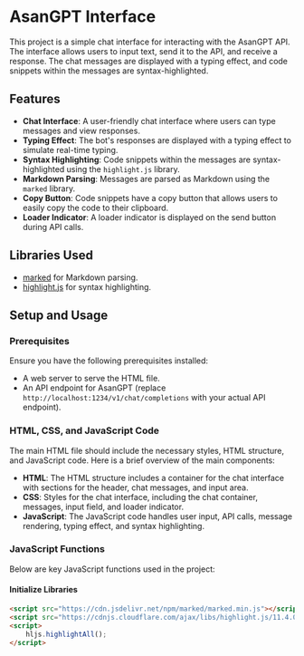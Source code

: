 # AsanGPT Interface

This project is a simple chat interface for interacting with the AsanGPT API. The interface allows users to input text, send it to the API, and receive a response. The chat messages are displayed with a typing effect, and code snippets within the messages are syntax-highlighted.

## Features

- **Chat Interface**: A user-friendly chat interface where users can type messages and view responses.
- **Typing Effect**: The bot's responses are displayed with a typing effect to simulate real-time typing.
- **Syntax Highlighting**: Code snippets within the messages are syntax-highlighted using the `highlight.js` library.
- **Markdown Parsing**: Messages are parsed as Markdown using the `marked` library.
- **Copy Button**: Code snippets have a copy button that allows users to easily copy the code to their clipboard.
- **Loader Indicator**: A loader indicator is displayed on the send button during API calls.

## Libraries Used

- [marked](https://github.com/markedjs/marked) for Markdown parsing.
- [highlight.js](https://github.com/highlightjs/highlight.js) for syntax highlighting.

## Setup and Usage

### Prerequisites

Ensure you have the following prerequisites installed:

- A web server to serve the HTML file.
- An API endpoint for AsanGPT (replace `http://localhost:1234/v1/chat/completions` with your actual API endpoint).

### HTML, CSS, and JavaScript Code

The main HTML file should include the necessary styles, HTML structure, and JavaScript code. Here is a brief overview of the main components:

- **HTML**: The HTML structure includes a container for the chat interface with sections for the header, chat messages, and input area.
- **CSS**: Styles for the chat interface, including the chat container, messages, input field, and loader indicator.
- **JavaScript**: The JavaScript code handles user input, API calls, message rendering, typing effect, and syntax highlighting.

### JavaScript Functions

Below are key JavaScript functions used in the project:

#### Initialize Libraries
```html
<script src="https://cdn.jsdelivr.net/npm/marked/marked.min.js"></script>
<script src="https://cdnjs.cloudflare.com/ajax/libs/highlight.js/11.4.0/highlight.min.js"></script>
<script>
    hljs.highlightAll();
</script>
